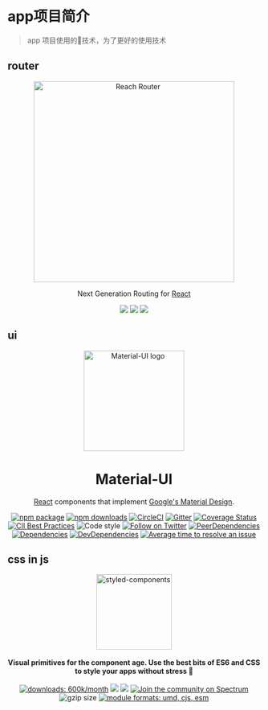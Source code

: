# app项目简介

> app 项目使用的技术，为了更好的使用技术

## router

<p align="center">
  <a href="https://reach.tech/router/">
    <img alt="Reach Router" src="./logo-horizontal.png" width="400">
  </a>
</p>

<p align="center">
  Next Generation Routing for <a href="https://facebook.github.io/react">React</a>
</p>

<p align="center">
  <a href="https://www.npmjs.com/package/@reach/router"><img src="https://img.shields.io/npm/v/@reach/router.svg?style=flat-square"></a>
  <a href="https://www.npmjs.com/package/@reach/router"><img src="https://img.shields.io/npm/dm/@reach/router.svg?style=flat-square"></a>
  <a href="https://travis-ci.org/reach/router"><img src="https://img.shields.io/travis/reach/router/master.svg?style=flat-square"></a>
</p>

## ui

<p align="center">
  <a href="https://material-ui.com/" rel="noopener" target="_blank"><img width="200" src="/static/brand.png" alt="Material-UI logo"></a></p>
</p>

<h1 align="center">Material-UI</h1>

<div align="center">

[React](http://facebook.github.io/react/) components that implement [Google's Material Design](https://www.google.com/design/spec/material-design/introduction.html).

[![npm package](https://img.shields.io/npm/v/@material-ui/core/latest.svg)](https://www.npmjs.com/package/@material-ui/core)
[![npm downloads](https://img.shields.io/npm/dm/@material-ui/core.svg)](https://www.npmjs.com/package/@material-ui/core)
[![CircleCI](https://img.shields.io/circleci/project/github/mui-org/material-ui/v1-beta.svg)](https://circleci.com/gh/mui-org/material-ui/tree/v1-beta)
[![Gitter](https://img.shields.io/badge/gitter-join%20chat-f81a65.svg)](https://gitter.im/callemall/material-ui?utm_source=badge&utm_medium=badge&utm_campaign=pr-badge&utm_content=badge)
[![Coverage Status](https://img.shields.io/codecov/c/github/mui-org/material-ui/v1-beta.svg)](https://codecov.io/gh/mui-org/material-ui/branch/v1-beta)
[![CII Best Practices](https://bestpractices.coreinfrastructure.org/projects/1320/badge)](https://bestpractices.coreinfrastructure.org/projects/1320)
![Code style](https://img.shields.io/badge/code_style-prettier-ff69b4.svg)
[![Follow on Twitter](https://img.shields.io/twitter/follow/MaterialUI.svg?label=follow+Material-UI)](https://twitter.com/MaterialUI)
[![PeerDependencies](https://img.shields.io/david/peer/mui-org/material-ui.svg)](https://david-dm.org/mui-org/material-ui#info=peerDependencies&view=list)
[![Dependencies](https://img.shields.io/david/mui-org/material-ui.svg)](https://david-dm.org/mui-org/material-ui)
[![DevDependencies](https://img.shields.io/david/dev/mui-org/material-ui.svg)](https://david-dm.org/mui-org/material-ui#info=devDependencies&view=list)
[![Average time to resolve an issue](http://isitmaintained.com/badge/resolution/mui-org/material-ui.svg)](http://isitmaintained.com/project/mui-org/material-ui "Average time to resolve an issue")

</div>

## css in js

<div align="center">
  <a href="https://www.styled-components.com">
    <img alt="styled-components" src="https://raw.githubusercontent.com/styled-components/brand/master/styled-components.png" height="150px" />
  </a>
</div>

<br />

<div align="center">
  <strong>Visual primitives for the component age. Use the best bits of ES6 and CSS to style your apps without stress 💅</strong>
  <br />
  <br />
  <a href="https://www.npmjs.com/package/styled-components"><img src="https://www.styled-components.com/proxy/downloads.svg" alt="downloads: 600k/month"></a>
  <a href="#backers" alt="sponsors on Open Collective"><img src="https://opencollective.com/styled-components/backers/badge.svg" /></a> <a href="#sponsors" alt="Sponsors on Open Collective"><img src="https://opencollective.com/styled-components/sponsors/badge.svg" /></a> <a href="https://spectrum.chat/styled-components"><img src="https://withspectrum.github.io/badge/badge.svg" alt="Join the community on Spectrum"></a>
  <img src="https://www.styled-components.com/proxy/size.svg" alt="gzip size">
  <a href="#alternative-installation-methods"><img src="https://img.shields.io/badge/module%20formats-umd%2C%20cjs%2C%20esm-green.svg" alt="module formats: umd, cjs, esm"></a>
</div>

<br />
<br />